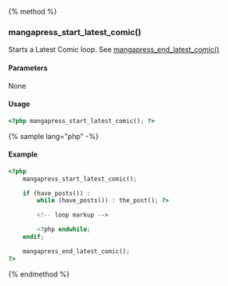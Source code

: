 {% method %}
### mangapress_start_latest_comic()
Starts a Latest Comic loop. See [mangapress_end_latest_comic()](//mangapress-end-latest-comic.md)

#### Parameters
None

#### Usage
```php
<?php mangapress_start_latest_comic(); ?>
```
{% sample lang="php" -%}
#### Example
```php
<?php    
    mangapress_start_latest_comic();

    if (have_posts()) :
        while (have_posts()) : the_post(); ?>

        <!-- loop markup -->

        <?php endwhile;
    endif;

    mangapress_end_latest_comic();
?>
```
{% endmethod %}

